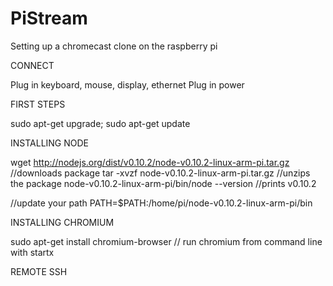 # PiStream
Setting up a chromecast clone on the raspberry pi

CONNECT

Plug in keyboard, mouse, display, ethernet
Plug in power

FIRST STEPS

sudo apt-get upgrade; 
sudo apt-get update

INSTALLING NODE

wget http://nodejs.org/dist/v0.10.2/node-v0.10.2-linux-arm-pi.tar.gz //downloads package
tar -xvzf node-v0.10.2-linux-arm-pi.tar.gz //unzips the package
node-v0.10.2-linux-arm-pi/bin/node --version //prints v0.10.2

//update your path
PATH=$PATH:/home/pi/node-v0.10.2-linux-arm-pi/bin

INSTALLING CHROMIUM

sudo apt-get install chromium-browser
// run chromium from command line with startx

REMOTE SSH
